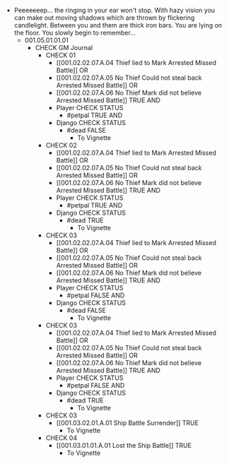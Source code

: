 - Peeeeeeep... the ringing in your ear won't stop. With hazy vision you can make out moving shadows which are thrown by flickering candlelight. Between you and them are thick iron bars. You are lying on the floor. You slowly begin to remember...
	- 001.05.01.01.01
		- CHECK GM Journal
			- CHECK 01
				- [[001.02.02.07.A.04 Thief lied to Mark Arrested Missed Battle]] OR
				- [[001.02.02.07.A.05 No Thief Could not steal back Arrested Missed Battle]] OR
				- [[001.02.02.07.A.06 No Thief Mark did not believe Arrested Missed Battle]] TRUE AND
				- Player CHECK STATUS
					- #petpal TRUE AND
				- Django CHECK STATUS
					- #dead FALSE
						- To Vignette
			- CHECK 02
				- [[001.02.02.07.A.04 Thief lied to Mark Arrested Missed Battle]] OR
				- [[001.02.02.07.A.05 No Thief Could not steal back Arrested Missed Battle]] OR
				- [[001.02.02.07.A.06 No Thief Mark did not believe Arrested Missed Battle]] TRUE AND
				- Player CHECK STATUS
					- #petpal TRUE AND
				- Django CHECK STATUS
					- #dead TRUE
						- To Vignette
			- CHECK 03
				- [[001.02.02.07.A.04 Thief lied to Mark Arrested Missed Battle]] OR
				- [[001.02.02.07.A.05 No Thief Could not steal back Arrested Missed Battle]] OR
				- [[001.02.02.07.A.06 No Thief Mark did not believe Arrested Missed Battle]] TRUE AND
				- Player CHECK STATUS
					- #petpal FALSE AND
				- Django CHECK STATUS
					- #dead FALSE
						- To Vignette
			- CHECK 03
				- [[001.02.02.07.A.04 Thief lied to Mark Arrested Missed Battle]] OR
				- [[001.02.02.07.A.05 No Thief Could not steal back Arrested Missed Battle]] OR
				- [[001.02.02.07.A.06 No Thief Mark did not believe Arrested Missed Battle]] TRUE AND
				- Player CHECK STATUS
					- #petpal FALSE AND
				- Django CHECK STATUS
					- #dead TRUE
						- To Vignette
			- CHECK 03
				- [[001.03.02.01.A.01 Ship Battle Surrender]] TRUE
					- To Vignette
			- CHECK 04
				- [[001.03.01.01.A.01 Lost the Ship Battle]] TRUE
					- To Vignette